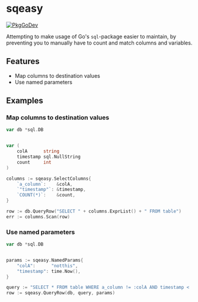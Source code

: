 # sqeasy
[![PkgGoDev](https://pkg.go.dev/badge/github.com/ferdypruis/sqeasy)](https://pkg.go.dev/github.com/ferdypruis/sqeasy)

Attempting to make usage of Go's `sql`-package easier to maintain, by preventing you to manually have to 
count and match columns and variables.

## Features
* Map columns to destination values
* Use named parameters

## Examples
### Map columns to destination values
```go
var db *sql.DB


var (
    colA      string
    timestamp sql.NullString
    count     int
)

columns := sqeasy.SelectColumns{
    `a_column`:    &colA,
    `"timestamp"`: &timestamp,
    `COUNT(*)`:    &count,
}

row := db.QueryRow("SELECT " + columns.ExprList() + " FROM table")
err := columns.Scan(row)
```

### Use named parameters
```go
var db *sql.DB


params := sqeasy.NamedParams{
    "colA":      "notthis",
    "timestamp": time.Now(),
}

query := "SELECT * FROM table WHERE a_column != :colA AND timestamp < :timestamp"
row := sqeasy.QueryRow(db, query, params)
```
